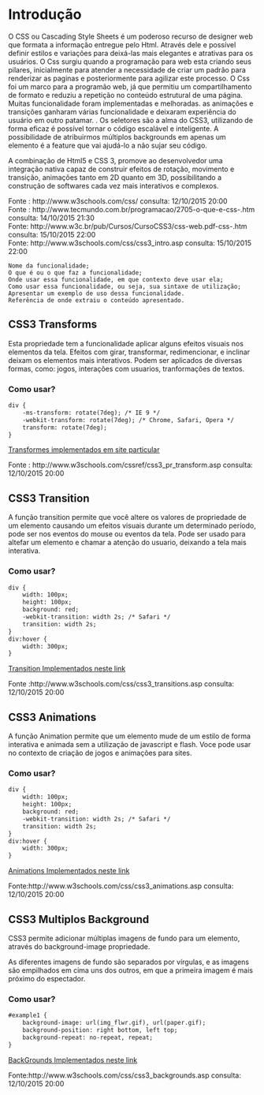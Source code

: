 <h1> Introdução </h1>

<article>
O CSS ou Cascading Style Sheets é um poderoso recurso de designer web que formata a informação entregue pelo Html. Através dele e possível definir estilos e variações para deixá-las mais elegantes e atrativas para os usuários. 
O Css surgiu quando a programação para web esta criando seus pilares, inicialmente para atender a necessidade de criar um padrão para renderizar as paginas e posteriormente para agilizar este processo. O Css foi um marco para a programão web, já que permitiu um compartilhamento de formato e reduziu a repetição no conteúdo estrutural de uma página. Muitas funcionalidade foram implementadas e melhoradas. as animações e transições ganharam várias funcionalidade e deixaram experiência do usuário em outro patamar. . Os seletores são a alma do CSS3, utilizando de forma eficaz é possível tornar o código escalável e inteligente. A possibilidade de atribuirmos múltiplos backgrounds em apenas um elemento é a feature que vai ajudá-lo a não sujar seu código.

A combinação de Html5 e CSS 3, promove ao desenvolvedor uma integração nativa capaz de construir efeitos de rotação, movimento e transição, animações tanto em 2D quanto em 3D, possibilitando a construção de softwares cada vez mais interativos e complexos.
</article>
<footer>
Fonte : http://www.w3schools.com/css/ consulta: <dateTime> 12/10/2015 20:00 </dateTime> <br/>
Fonte : http://www.tecmundo.com.br/programacao/2705-o-que-e-css-.htm consulta:<dateTime> 14/10/2015 21:30 </dateTime> <br/> 
Fonte: http://www.w3c.br/pub/Cursos/CursoCSS3/css-web.pdf-css-.htm consulta: <dateTime> 15/10/2015 22:00 </dateTime><br/>
Fonte: http://www.w3schools.com/css/css3_intro.asp consulta: <dateTime> 15/10/2015 22:00 </dateTime><br/>
</footer>

```
Nome da funcionalidade;
O que é ou o que faz a funcionalidade;
Onde usar essa funcionalidade, em que contexto deve usar ela;
Como usar essa funcionalidade, ou seja, sua sintaxe de utilização;
Apresentar um exemplo de uso dessa funcionalidade.
Referência de onde extraiu o conteúdo apresentado.
```

<h2>CSS3 Transforms </h2>

Esta propriedade tem a funcionalidade aplicar alguns efeitos visuais nos elementos da tela. Efeitos com girar, transformar, redimencionar, e inclinar deixam os elementos mais interativos. Podem ser aplicados de diversas formas, como: jogos, interações com usuarios, tranformações de textos.

<h3> Como usar? </h3>

```html
div {
    -ms-transform: rotate(7deg); /* IE 9 */
    -webkit-transform: rotate(7deg); /* Chrome, Safari, Opera */
    transform: rotate(7deg);
} 
```
<a href="http://jarbascoltro.weebly.com/css3.html.html" target="_blank" title="Transforms Implementados neste link.">Transformes implementados em  site particular </a>

<footer>
Fonte : http://www.w3schools.com/cssref/css3_pr_transform.asp consulta: <dateTime> 12/10/2015 20:00 </dateTime> <br/>
</footer>



<h2>CSS3 Transition </h2>

A função transition permite que você altere os valores de propriedade de um elemento causando um efeitos visuais durante um determinado período, pode ser nos eventos do mouse ou eventos da tela. Pode ser usado para altefar um elemento e chamar a atenção do usuario, deixando a tela mais interativa.

<h3> Como usar? </h3>

```html
div {
    width: 100px;
    height: 100px;
    background: red;
    -webkit-transition: width 2s; /* Safari */
    transition: width 2s;
}
div:hover {
    width: 300px;
}
```

<a href="http://jarbascoltro.weebly.com/css3.html" target="_blank" title="Transition Implementados neste link.">Transition Implementados neste link </a>

<footer>
Fonte :http://www.w3schools.com/css/css3_transitions.asp consulta: <dateTime> 12/10/2015 20:00 </dateTime> <br/>
</footer>

<h2>CSS3 Animations </h2>

A função Animation permite que um elemento mude de um estilo de forma interativa e animada sem a utilização de javascript e flash. Voce pode usar no contexto de criação de jogos e animações para sites.

<h3> Como usar? </h3>

```html
div {
    width: 100px;
    height: 100px;
    background: red;
    -webkit-transition: width 2s; /* Safari */
    transition: width 2s;
}
div:hover {
    width: 300px;
}
```

<a href="http://jarbascoltro.weebly.com/css3.html" target="_blank" title="Animations Implementados neste link.">Animations Implementados neste link </a>

<footer>
Fonte:http://www.w3schools.com/css/css3_animations.asp consulta: <dateTime> 12/10/2015 20:00 </dateTime> <br/>
</footer>

<h2>CSS3 Multiplos Background </h2>

CSS3 permite adicionar múltiplas imagens de fundo para um elemento, através do background-image propriedade.

As diferentes imagens de fundo são separados por vírgulas, e as imagens são empilhados em cima uns dos outros, em que a primeira imagem é mais próximo do espectador.

<h3> Como usar? </h3>

```html
#example1 {
    background-image: url(img_flwr.gif), url(paper.gif);
    background-position: right bottom, left top;
    background-repeat: no-repeat, repeat;
}
```

<a href="http://jarbascoltro.weebly.com/css3.html" target="_blank" title="BackGrounds Implementados neste link.">BackGrounds Implementados neste link </a>

<footer>
Fonte:http://www.w3schools.com/css/css3_backgrounds.asp consulta: <dateTime> 12/10/2015 20:00 </dateTime> <br/>
</footer>

